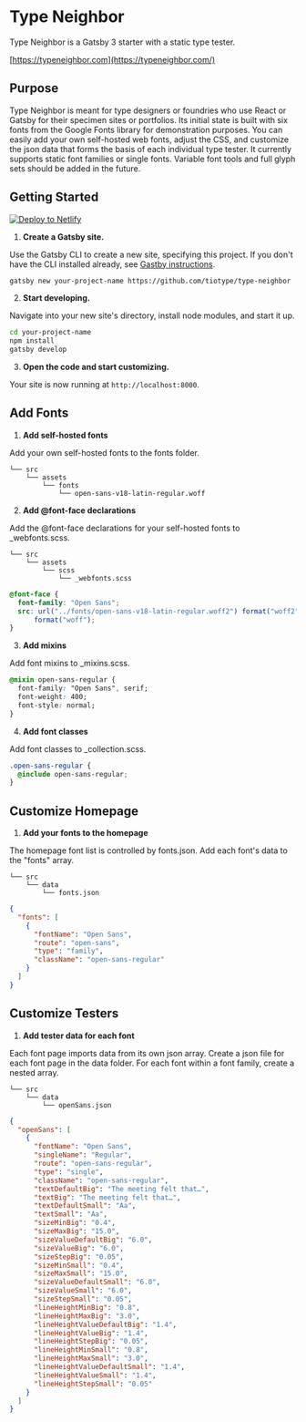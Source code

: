 # Type Neighbor

Type Neighbor is a Gatsby 3 starter with a static type tester.

[https://typeneighbor.com](https://typeneighbor.com/)

## Purpose

Type Neighbor is meant for type designers or foundries who use React or Gatsby for their specimen sites or portfolios. Its initial state is built with six fonts from the Google Fonts library for demonstration purposes. You can easily add your own self-hosted web fonts, adjust the CSS, and customize the json data that forms the basis of each individual type tester. It currently supports static font families or single fonts. Variable font tools and full glyph sets should be added in the future.

## Getting Started

[![Deploy to Netlify](https://www.netlify.com/img/deploy/button.svg)](https://app.netlify.com/start/deploy?repository=https://github.com/tiotype/type-neighbor)

1. **Create a Gatsby site.**

Use the Gatsby CLI to create a new site, specifying this project. If you don't have the CLI installed already, see [Gastby instructions](https://www.gatsbyjs.org/tutorial/part-zero/#using-the-gatsby-cli).

```sh
gatsby new your-project-name https://github.com/tiotype/type-neighbor
```

2. **Start developing.**

Navigate into your new site's directory, install node modules, and start it up.

```sh
cd your-project-name
npm install
gatsby develop
```

3. **Open the code and start customizing.**

Your site is now running at `http://localhost:8000`.

## Add Fonts

1. **Add self-hosted fonts**

Add your own self-hosted fonts to the fonts folder.

```
└── src
    └── assets
        └── fonts
            └── open-sans-v18-latin-regular.woff
```

2. **Add @font-face declarations**

Add the @font-face declarations for your self-hosted fonts to \_webfonts.scss.

```
└── src
    └── assets
        └── scss
            └── _webfonts.scss
```

```css
@font-face {
  font-family: "Open Sans";
  src: url("../fonts/open-sans-v18-latin-regular.woff2") format("woff2"), url("../fonts/open-sans-v18-latin-regular.woff")
      format("woff");
}
```

3. **Add mixins**

Add font mixins to \_mixins.scss.

```css
@mixin open-sans-regular {
  font-family: "Open Sans", serif;
  font-weight: 400;
  font-style: normal;
}
```

4. **Add font classes**

Add font classes to \_collection.scss.

```css
.open-sans-regular {
  @include open-sans-regular;
}
```

## Customize Homepage

1. **Add your fonts to the homepage**

The homepage font list is controlled by fonts.json. Add each font's data to the "fonts" array.

```
└── src
    └── data
        └── fonts.json
```

```json
{
  "fonts": [
    {
      "fontName": "Open Sans",
      "route": "open-sans",
      "type": "family",
      "className": "open-sans-regular"
    }
  ]
}
```

## Customize Testers

1. **Add tester data for each font**

Each font page imports data from its own json array. Create a json file for each font page in the data folder. For each font within a font family, create a nested array.

```
└── src
    └── data
        └── openSans.json
```

```json
{
  "openSans": [
    {
      "fontName": "Open Sans",
      "singleName": "Regular",
      "route": "open-sans-regular",
      "type": "single",
      "className": "open-sans-regular",
      "textDefaultBig": "The meeting felt that…",
      "textBig": "The meeting felt that…",
      "textDefaultSmall": "Aa",
      "textSmall": "Aa",
      "sizeMinBig": "0.4",
      "sizeMaxBig": "15.0",
      "sizeValueDefaultBig": "6.0",
      "sizeValueBig": "6.0",
      "sizeStepBig": "0.05",
      "sizeMinSmall": "0.4",
      "sizeMaxSmall": "15.0",
      "sizeValueDefaultSmall": "6.0",
      "sizeValueSmall": "6.0",
      "sizeStepSmall": "0.05",
      "lineHeightMinBig": "0.8",
      "lineHeightMaxBig": "3.0",
      "lineHeightValueDefaultBig": "1.4",
      "lineHeightValueBig": "1.4",
      "lineHeightStepBig": "0.05",
      "lineHeightMinSmall": "0.8",
      "lineHeightMaxSmall": "3.0",
      "lineHeightValueDefaultSmall": "1.4",
      "lineHeightValueSmall": "1.4",
      "lineHeightStepSmall": "0.05"
    }
  ]
}
```
